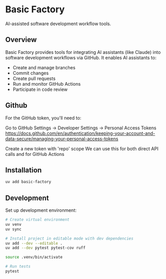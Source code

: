 # Basic Factory

AI-assisted software development workflow tools.

## Overview

Basic Factory provides tools for integrating AI assistants (like Claude) into software development workflows via GitHub. It enables AI assistants to:

- Create and manage branches
- Commit changes
- Create pull requests
- Run and monitor GitHub Actions
- Participate in code review

## Github
For the GitHub token, you'll need to:

Go to GitHub Settings → Developer Settings → Personal Access Tokens
https://docs.github.com/en/authentication/keeping-your-account-and-data-secure/managing-your-personal-access-tokens


Create a new token with 'repo' scope
We can use this for both direct API calls and for GitHub Actions

## Installation

```bash
uv add basic-factory
```

## Development

Set up development environment:

```bash
# Create virtual environment
uv venv
uv sync 

# Install project in editable mode with dev dependencies
uv add --dev --editable .
uv add --dev pytest pytest-cov ruff

source .venv/bin/activate

# Run tests
pytest
```